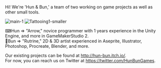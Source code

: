 Hi! 
We're 'Hun & Bun,' a team of two working on game projects as well as other small tools.

![main-1](https://user-images.githubusercontent.com/26573464/174561197-96048eed-8834-411e-a242-eac3652d56e5.png) ![Tattooing1-smaller](https://user-images.githubusercontent.com/26573464/174562128-cdb73a55-3a4a-42c9-8253-b026ef0d8f99.png)



⌨Hun => "Arrow," novice programmer with 1 years experience in the Unity Engine, and more in GameMakerStudio 2.</br>
🎨Bun => "Rutrine," 2D & 3D artist experienced in Aseprite, Illustrator, Photoshop, Procreate, Blender, and more.  

Our existing projects can be found at http://hun-bun.itch.io/. </br>
For now, you can reach us on Twitter at https://twitter.com/HunBunGames.

<!---
HunAndBun/HunAndBun is a ✨ special ✨ repository because its `README.md` (this file) appears on your GitHub profile.
You can click the Preview link to take a look at your changes.
--->

